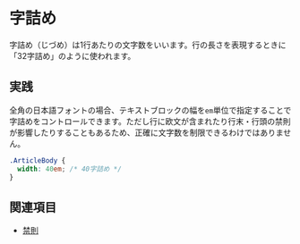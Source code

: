 # 字詰め

字詰め（じづめ）は1行あたりの文字数をいいます。行の長さを表現するときに「32字詰め」のように使われます。

## 実践

全角の日本語フォントの場合、テキストブロックの幅を`em`単位で指定することで字詰めをコントロールできます。ただし行に欧文が含まれたり行末・行頭の禁則が影響したりすることもあるため、正確に文字数を制限できるわけではありません。

```css
.ArticleBody {
  width: 40em; /* 40字詰め */
}
```

## 関連項目

- [禁則](./line-breaking-rules.md)
